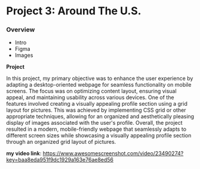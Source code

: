 # Project 3: Around The U.S.

### Overview

- Intro
- Figma
- Images

**Project**

In this project, my primary objective was to enhance the user experience by adapting a desktop-oriented webpage for seamless functionality on mobile screens. The focus was on optimizing content layout, ensuring visual appeal, and maintaining usability across various devices. One of the features involved creating a visually appealing profile section using a grid layout for pictures. This was achieved by implementing CSS grid or other appropriate techniques, allowing for an organized and aesthetically pleasing display of images associated with the user's profile. Overall, the project resulted in a modern, mobile-friendly webpage that seamlessly adapts to different screen sizes while showcasing a visually appealing profile section through an organized grid layout of pictures.

**my video link**:
https://www.awesomescreenshot.com/video/23490274?key=baa8eda951f9dc1929a163e76ae8ed56
